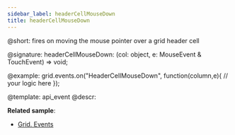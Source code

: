 ```yaml
---
sidebar_label: headerCellMouseDown
title: headerCellMouseDown
---          
```


@short: fires on moving the mouse pointer over a grid header cell

@signature: headerCellMouseDown: (col: object, e: MouseEvent & TouchEvent) => void;

<!--todo @params:
- column		object		an object with a column configuration
- e				Event		a native event object -->

@example:
grid.events.on("HeaderCellMouseDown", function(column,e){
    // your logic here
});


@template: api_event
@descr:

**Related sample**:
- [Grid. Events](https://snippet.dhtmlx.com/9zeyp4ds)

